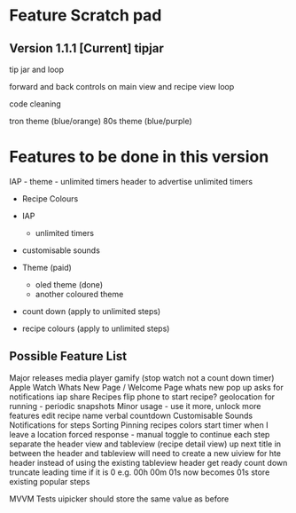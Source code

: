 #  Feature Scratch pad

## Version 1.1.1 [Current] tipjar
tip jar and loop




forward and back controls on main view and recipe view
loop

code cleaning

tron theme (blue/orange)
80s theme (blue/purple)

# Features to be done in this version
IAP
    - theme
    - unlimited timers
header to advertise unlimited timers
- Recipe Colours



- IAP
    - unlimited timers
- customisable sounds
- Theme (paid)
    - oled theme (done)
    - another coloured theme
- count down (apply to unlimited steps)
- recipe colours (apply to unlimited steps)

## Possible Feature List
Major releases
    media player
    gamify (stop watch not a count down timer)
    Apple Watch
    Whats New Page / Welcome Page
        whats new pop up asks for notifications
    iap
    share Recipes
    flip phone to start recipe?
    geolocation for running - periodic snapshots
Minor
    usage - use it more, unlock more features
    edit recipe name
    verbal countdown
    Customisable Sounds
    Notifications for steps
    Sorting
    Pinning
    recipes colors
    start timer when I leave a location
    forced response - manual toggle to continue each step
    separate the header view and tableview (recipe detail view)
        up next title in between the header and tableview will need to create a new uiview for hte header instead of using the existing tableview header
    get ready count down
    truncate leading time if it is 0 e.g. 00h 00m 01s now becomes 01s 
    store existing popular steps


MVVM
Tests
uipicker should store the same value as before

